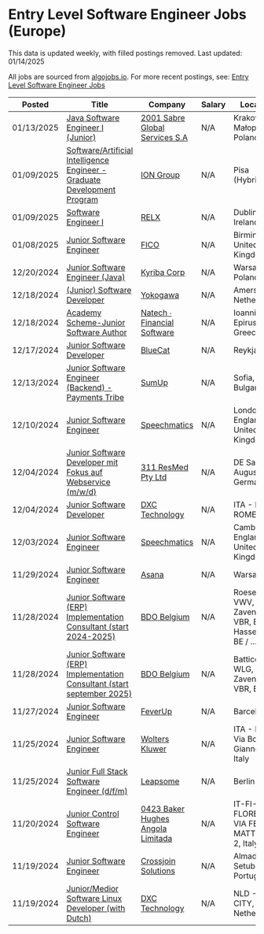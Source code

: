 # Entry Level Software Engineer Jobs (Europe)

This data is updated weekly, with filled postings removed. Last updated: 01/14/2025

All jobs are sourced from [algojobs.io](https://algojobs.io/). For more recent postings, see: [Entry Level Software Engineer Jobs](https://algojobs.io/new-grad-swe)

| Posted | Title | Company | Salary | Location |
| --- | --- | --- | --- | --- |
| 01/13/2025 | [Java Software Engineer I (Junior)](https://algojobs.io/jobs/2822154) | [2001 Sabre Global Services S.A](https://algojobs.io/company/sabre/) | N/A | Krakow, Małopolskie, Poland |
| 01/09/2025 | [Software/Artificial Intelligence Engineer - Graduate Development Program](https://algojobs.io/jobs/2784095) | [ION Group](https://algojobs.io/company/ion/) | N/A | Pisa (Hybrid) |
| 01/09/2025 | [Software Engineer I](https://algojobs.io/jobs/2792341) | [RELX](https://algojobs.io/company/relx/) | N/A | Dublin, Ireland |
| 01/08/2025 | [Junior Software Engineer](https://algojobs.io/jobs/2773375) | [FICO](https://algojobs.io/company/fico/) | N/A | Birmingham, United Kingdom |
| 12/20/2024 | [Junior Software Engineer (Java)](https://algojobs.io/jobs/2655397) | [Kyriba Corp](https://algojobs.io/company/kyriba/) | N/A | Warsaw, Poland |
| 12/18/2024 | [(Junior) Software Developer](https://algojobs.io/jobs/2631181) | [Yokogawa](https://algojobs.io/company/yokogawa/) | N/A | Amersfoort, Netherlands |
| 12/18/2024 | [Academy Scheme-Junior Software Author](https://algojobs.io/jobs/2625363) | [Natech ∙ Financial Software](https://algojobs.io/company/natech/) | N/A | Ioannina, Epirus, Greece |
| 12/17/2024 | [Junior Software Developer](https://algojobs.io/jobs/2612357) | [BlueCat](https://algojobs.io/company/bluecatnetworks/) | N/A | Reykjavík |
| 12/13/2024 | [Junior Software Engineer (Backend) - Payments Tribe](https://algojobs.io/jobs/2587011) | [SumUp](https://algojobs.io/company/sumup/) | N/A | Sofia, Bulgaria |
| 12/10/2024 | [Junior Software Engineer](https://algojobs.io/jobs/2547646) | [Speechmatics](https://algojobs.io/company/speechmatics/) | N/A | London, England, United Kingdom |
| 12/04/2024 | [Junior Software Developer mit Fokus auf Webservice (m/w/d)](https://algojobs.io/jobs/2494820) | [311 ResMed Pty Ltd](https://algojobs.io/company/resmed/) | N/A | DE Sankt Augustin, Germany |
| 12/04/2024 | [Junior Software Developer](https://algojobs.io/jobs/2497394) | [DXC Technology](https://algojobs.io/company/dxctechnology/) | N/A | ITA - RM - ROME, Italy |
| 12/03/2024 | [Junior Software Engineer](https://algojobs.io/jobs/2477608) | [Speechmatics](https://algojobs.io/company/speechmatics/) | N/A | Cambridge, England, United Kingdom |
| 11/29/2024 | [Junior Software Engineer](https://algojobs.io/jobs/2303729) | [Asana](https://algojobs.io/company/asana/) | N/A | Warsaw |
| 11/28/2024 | [Junior Software (ERP) Implementation Consultant (start 2024-2025)](https://algojobs.io/jobs/2314776) | [BDO Belgium](https://algojobs.io/company/bdobelgium/) | N/A | Roeselare, VWV, BE / Zaventem, VBR, BE / Hasselt, VLI, BE / ... |
| 11/28/2024 | [Junior Software (ERP) Implementation Consultant (start september 2025)](https://algojobs.io/jobs/2314811) | [BDO Belgium](https://algojobs.io/company/bdobelgium/) | N/A | Battice, WLG, BE / Zaventem, VBR, BE |
| 11/27/2024 | [Junior Software Engineer](https://algojobs.io/jobs/2289800) | [FeverUp](https://algojobs.io/company/feverup/) | N/A | Barcelona |
| 11/25/2024 | [Junior Software Engineer](https://algojobs.io/jobs/2274937) | [Wolters Kluwer](https://algojobs.io/company/wk/) | N/A | ITA - Lucca, Via Borgo Giannotti, Italy |
| 11/25/2024 | [Junior Full Stack Software Engineer (d/f/m)](https://algojobs.io/jobs/2273440) | [Leapsome](https://algojobs.io/company/leapsome/) | N/A | Berlin |
| 11/20/2024 | [Junior Control Software Engineer](https://algojobs.io/jobs/2249902) | [0423 Baker Hughes Angola Limitada](https://algojobs.io/company/bakerhughes/) | N/A | IT-FI-FLORENCE-VIA FELICE MATTEUCCI 2, Italy |
| 11/19/2024 | [Junior Software Engineer](https://algojobs.io/jobs/2236396) | [Crossjoin Solutions](https://algojobs.io/company/crossjoin-solutions/) | N/A | Almada, Setubal, Portugal |
| 11/19/2024 | [Junior/Medior Software Linux Developer (with Dutch)](https://algojobs.io/jobs/2242683) | [DXC Technology](https://algojobs.io/company/dxctechnology/) | N/A | NLD - ANY CITY, Netherlands |